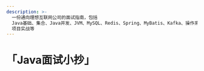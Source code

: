 ```yaml
---
description: >-
  一份通向理想互联网公司的面试指南，包括
  Java基础、集合、Java并发、JVM、MySQL、Redis、Spring、MyBatis、Kafka、操作系统、计算机网络、系统设计、分布式、Java
  项目实战等
---
```


# 「Java面试小抄」

